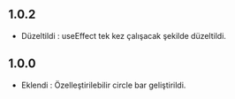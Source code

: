 ## 1.0.2

* Düzeltildi  : useEffect tek kez çalışacak şekilde düzeltildi.

## 1.0.0

* Eklendi     : Özelleştirilebilir circle bar geliştirildi.